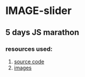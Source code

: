 # IMAGE-slider

## 5 days JS marathon

### resources used:
1. [source code](https://www.youtube.com/channel/UCg8ss4xW9jASrqWGP30jXiw)
2. [images](https://unsplash.com/)